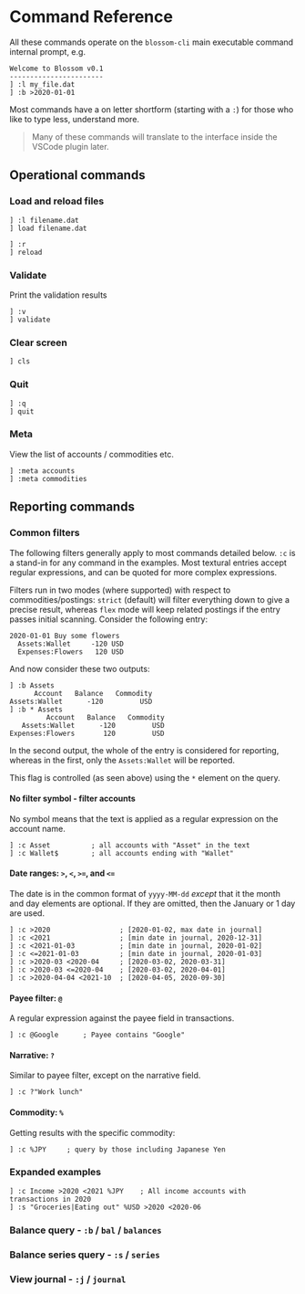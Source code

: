 # Command Reference

All these commands operate on the `blossom-cli` main executable command internal prompt, e.g.

```
Welcome to Blossom v0.1
-----------------------
] :l my_file.dat
] :b >2020-01-01
```

Most commands have a on letter shortform (starting with a `:`) for those who like to type less, understand more.

> Many of these commands will translate to the interface inside the VSCode plugin later.

## Operational commands
### Load and reload files
```
] :l filename.dat
] load filename.dat

] :r
] reload
```

### Validate
Print the validation results
```
] :v
] validate
```

### Clear screen
```
] cls
```

### Quit
```
] :q
] quit
```

### Meta
View the list of accounts / commodities etc.
```
] :meta accounts
] :meta commodities
```

## Reporting commands

### Common filters
The following filters generally apply to most commands detailed below. `:c` is a stand-in for any command in the examples. Most textural entries accept regular expressions, and can be quoted for more complex expressions.

Filters run in two modes (where supported) with respect to commodities/postings: `strict` (default) will filter everything down to give a precise result, whereas `flex` mode will keep related postings if the entry passes initial scanning. Consider the following entry:
```
2020-01-01 Buy some flowers
  Assets:Wallet     -120 USD
  Expenses:Flowers   120 USD
```
And now consider these two outputs:
```
] :b Assets
      Account   Balance   Commodity
Assets:Wallet      -120         USD
] :b * Assets
         Account   Balance   Commodity
   Assets:Wallet      -120         USD
Expenses:Flowers       120         USD
```
In the second output, the whole of the entry is considered for reporting, whereas in the first, only the `Assets:Wallet` will be reported.

This flag is controlled (as seen above) using the `*` element on the query.

#### No filter symbol - filter accounts
No symbol means that the text is applied as a regular expression on the account name.

```
] :c Asset          ; all accounts with "Asset" in the text
] :c Wallet$        ; all accounts ending with "Wallet"
```

#### Date ranges: `>`, `<`, `>=`, and `<=`
The date is in the common format of `yyyy-MM-dd` _except_ that it the month and day elements are optional. If they are omitted, then the January or 1 day are used.

```
] :c >2020                 ; [2020-01-02, max date in journal]
] :c <2021                 ; [min date in journal, 2020-12-31]
] :c <2021-01-03           ; [min date in journal, 2020-01-02]
] :c <=2021-01-03          ; [min date in journal, 2020-01-03]
] :c >2020-03 <2020-04     ; [2020-03-02, 2020-03-31]
] :c >2020-03 <=2020-04    ; [2020-03-02, 2020-04-01]
] :c >2020-04-04 <2021-10  ; [2020-04-05, 2020-09-30]
```

#### Payee filter: `@`
A regular expression against the payee field in transactions.
```
] :c @Google      ; Payee contains "Google"
```

#### Narrative: `?`
Similar to payee filter, except on the narrative field.
```
] :c ?"Work lunch"
```

#### Commodity: `%`
Getting results with the specific commodity:
```
] :c %JPY     ; query by those including Japanese Yen
```

### Expanded examples
```
] :c Income >2020 <2021 %JPY    ; All income accounts with transactions in 2020
] :s "Groceries|Eating out" %USD >2020 <2020-06
```

### Balance query - `:b` / `bal` / `balances`

### Balance series query - `:s` / `series`

### View journal - `:j` / `journal`


